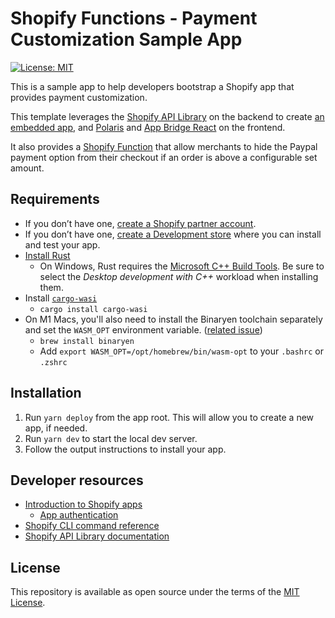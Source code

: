 # Shopify Functions - Payment Customization Sample App

[![License: MIT](https://img.shields.io/badge/License-MIT-green.svg)](LICENSE.md)

This is a sample app to help developers bootstrap a Shopify app that provides payment customization.

This template leverages the [Shopify API Library](https://github.com/Shopify/shopify-node-api) on the backend to create [an embedded app](https://shopify.dev/apps/tools/app-bridge/getting-started#embed-your-app-in-the-shopify-admin), and [Polaris](https://github.com/Shopify/polaris-react) and [App Bridge React](https://shopify.dev/tools/app-bridge/react-components) on the frontend.

It also provides a [Shopify Function](https://shopify.dev/api/functions) that allow merchants to hide the Paypal payment option from their checkout if an order is above a configurable set amount.

## Requirements

- If you don’t have one, [create a Shopify partner account](https://partners.shopify.com/signup).
- If you don’t have one, [create a Development store](https://help.shopify.com/en/partners/dashboard/development-stores#create-a-development-store) where you can install and test your app.
- [Install Rust](https://www.rust-lang.org/tools/install)
  - On Windows, Rust requires the [Microsoft C++ Build Tools](https://docs.microsoft.com/en-us/windows/dev-environment/rust/setup). Be sure to select the _Desktop development with C++_ workload when installing them.
- Install [`cargo-wasi`](https://bytecodealliance.github.io/cargo-wasi/)
  - `cargo install cargo-wasi`
- On M1 Macs, you'll also need to install the Binaryen toolchain separately and set the `WASM_OPT` environment variable. ([related issue](https://github.com/bytecodealliance/cargo-wasi/issues/112))
  - `brew install binaryen`
  - Add `export WASM_OPT=/opt/homebrew/bin/wasm-opt` to your `.bashrc` or `.zshrc`

## Installation

1. Run `yarn deploy` from the app root. This will allow you to create a new app, if needed.
2. Run `yarn dev` to start the local dev server.
3. Follow the output instructions to install your app.

## Developer resources

- [Introduction to Shopify apps](https://shopify.dev/apps/getting-started)
  - [App authentication](https://shopify.dev/apps/auth)
- [Shopify CLI command reference](https://shopify.dev/apps/tools/cli/app)
- [Shopify API Library documentation](https://github.com/Shopify/shopify-node-api/tree/main/docs)

## License

This repository is available as open source under the terms of the [MIT License](https://opensource.org/licenses/MIT).
